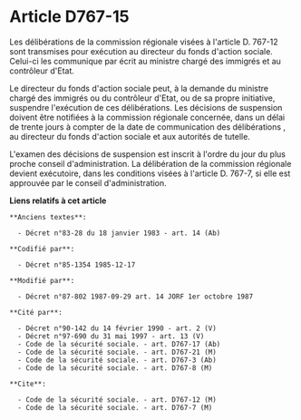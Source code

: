 # Article D767-15

Les délibérations de la commission régionale visées à l'article D. 767-12 sont transmises pour exécution au directeur du
fonds d'action sociale. Celui-ci les communique par écrit au ministre chargé des immigrés et au contrôleur d'Etat. 

Le directeur du fonds d'action sociale peut, à la demande du ministre chargé des immigrés ou du contrôleur d'Etat, ou de sa
propre initiative, suspendre l'exécution de ces délibérations. Les décisions de suspension doivent être notifiées à la
commission régionale concernée, dans un délai de trente jours à compter de la date de communication des délibérations     ,
au directeur du fonds d'action sociale et aux autorités de tutelle. 

L'examen des décisions de suspension est inscrit à l'ordre du jour du plus proche conseil d'administration. La délibération
de la commission régionale devient exécutoire, dans les conditions visées à l'article D. 767-7, si elle est approuvée par le
conseil d'administration.

**Liens relatifs à cet article**

	**Anciens textes**:

	  - Décret n°83-28 du 18 janvier 1983 - art. 14 (Ab)

	**Codifié par**:

	  - Décret n°85-1354 1985-12-17

	**Modifié par**:

	  - Décret n°87-802 1987-09-29 art. 14 JORF 1er octobre 1987

	**Cité par**:

	  - Décret n°90-142 du 14 février 1990 - art. 2 (V)
	  - Décret n°97-690 du 31 mai 1997 - art. 13 (V)
	  - Code de la sécurité sociale. - art. D767-17 (Ab)
	  - Code de la sécurité sociale. - art. D767-21 (M)
	  - Code de la sécurité sociale. - art. D767-3 (Ab)
	  - Code de la sécurité sociale. - art. D767-8 (M)

	**Cite**:

	  - Code de la sécurité sociale. - art. D767-12 (M)
	  - Code de la sécurité sociale. - art. D767-7 (M)
